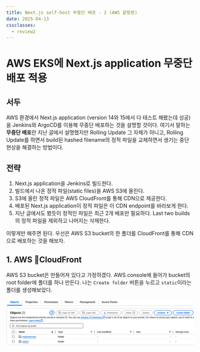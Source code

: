 ```yaml
---
title: Next.js self-host 무중단 배포 - 2 (AWS 끝왕판)
date: 2025-04-13
cssclasses:
  - review2
---
```

# AWS EKS에 Next.js application 무중단 배포 적용
## 서두
AWS 환경에서 Next.js application (version 14와 15에서 다 테스트 해봤는데 성공)을 Jenkins와 ArgoCD를 이용해 무중단 배포하는 것을 설명할 것이다.
여기서 말하는 **무중단 배포**란 지난 글에서 설명했지만 Rolling Update 그 자체가 아니고, Rolling Update를 하면서 build된 hashed filename의 정적 파일을 교체하면서 생기는 중단 현상을 해결하는 방법이다.

## 전략
1. Next.js application을 Jenkins로 빌드한다.
2. 빌드에서 나온 정적 파일(static files)을 AWS S3에 올린다.
3. S3에 올린 정적 파일은 AWS CloudFront를 통해 CDN으로 제공한다.
4. 배포된 Next.js application이 정적 파일은 이 CDN endpoint를 바라보게 한다.
5. 지난 글에서도 봤듯이 정적인 파일은 최근 2개 배포만 필요하다. Last two builds의 정적 파일을 제외하고 나머지는 삭제한다.

이렇게만 해주면 된다.
우선은 AWS S3 bucket의 한 폴더를 CloudFront를 통해 CDN으로 배포하는 것을 해보자.

## 1. AWS CloudFront
AWS S3 bucket은 만들어져 있다고 가정하겠다.
AWS console에 들어가 bucket의 root folder에 폴더를 하나 만든다.
나는 `Create folder` 버튼을 누르고 `static`이라는 폴더를 생성해보았다.

![](./_images/Pasted%20image%2020250413155002.png)

